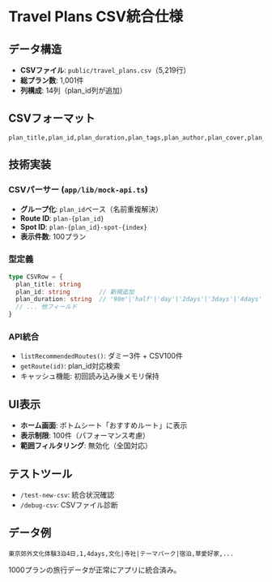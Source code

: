 # Travel Plans CSV統合仕様

## データ構造
- **CSVファイル**: `public/travel_plans.csv`（5,219行）
- **総プラン数**: 1,001件
- **列構成**: 14列（plan_id列が追加）

## CSVフォーマット
```
plan_title,plan_id,plan_duration,plan_tags,plan_author,plan_cover,plan_day_breaks,spot_name,spot_lat,spot_lng,spot_photo,spot_comment,spot_stay_time,spot_is_accommodation
```

## 技術実装

### CSVパーサー (`app/lib/mock-api.ts`)
- **グループ化**: `plan_id`ベース（名前重複解決）
- **Route ID**: `plan-{plan_id}`
- **Spot ID**: `plan-{plan_id}-spot-{index}`
- **表示件数**: 100プラン

### 型定義
```typescript
type CSVRow = {
  plan_title: string
  plan_id: string        // 新規追加
  plan_duration: string  // '90m'|'half'|'day'|'2days'|'3days'|'4days'|'5days'|'7days'
  // ... 他フィールド
}
```

### API統合
- `listRecommendedRoutes()`: ダミー3件 + CSV100件
- `getRoute(id)`: plan_id対応検索
- キャッシュ機能: 初回読み込み後メモリ保持

## UI表示
- **ホーム画面**: ボトムシート「おすすめルート」に表示
- **表示制限**: 100件（パフォーマンス考慮）
- **範囲フィルタリング**: 無効化（全国対応）

## テストツール
- `/test-new-csv`: 統合状況確認
- `/debug-csv`: CSVファイル診断

## データ例
```
東京郊外文化体験3泊4日,1,4days,文化|寺社|テーマパーク|宿泊,草愛好家,...
```

1000プランの旅行データが正常にアプリに統合済み。